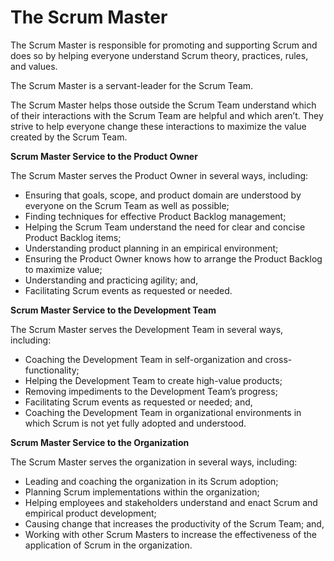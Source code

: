 # The Scrum Master

The Scrum Master is responsible for promoting and supporting Scrum and does so by helping everyone understand Scrum theory, practices, rules, and values.

The Scrum Master is a servant-leader for the Scrum Team.

The Scrum Master helps those outside the Scrum Team understand which of their interactions with the Scrum Team are helpful and which aren’t. They strive to help everyone change these interactions to maximize the value created by the Scrum Team.

**Scrum Master Service to the Product Owner**

The Scrum Master serves the Product Owner in several ways, including:

* Ensuring that goals, scope, and product domain are understood by everyone on the Scrum Team as well as possible;
* Finding techniques for effective Product Backlog management;
* Helping the Scrum Team understand the need for clear and concise Product Backlog items;
* Understanding product planning in an empirical environment;
* Ensuring the Product Owner knows how to arrange the Product Backlog to maximize value;
* Understanding and practicing agility; and,
* Facilitating Scrum events as requested or needed.

**Scrum Master Service to the Development Team**

The Scrum Master serves the Development Team in several ways, including:

* Coaching the Development Team in self-organization and cross-functionality;
* Helping the Development Team to create high-value products;
* Removing impediments to the Development Team’s progress;
* Facilitating Scrum events as requested or needed; and,
* Coaching the Development Team in organizational environments in which Scrum is not yet fully adopted and understood.

**Scrum Master Service to the Organization**

The Scrum Master serves the organization in several ways, including:

* Leading and coaching the organization in its Scrum adoption;
* Planning Scrum implementations within the organization;
* Helping employees and stakeholders understand and enact Scrum and empirical product development;
* Causing change that increases the productivity of the Scrum Team; and,
* Working with other Scrum Masters to increase the effectiveness of the application of Scrum in the organization.

